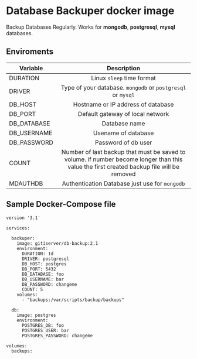 # Database Backuper docker image
‌Backup Databases Regularly.
Works for **mongodb**, **postgresql**, **mysql** databases.

## Enviroments
| Variable   |   Description      |
|----------|:-------------:|
| DURATION | Linux `sleep` time format |
| DRIVER | Type of your database. `mongodb` or `postgresql` or `mysql` |
| DB_HOST | Hostname or IP address of database |
| DB_PORT | Default gateway of local network |
| DB_DATABASE | Database name |
| DB_USERNAME | Usename of database |
| DB_PASSWORD | Password of db user |
| COUNT | Number of last backup that must be saved to volume. if number become longer than this value the first created backup file will be removed |
| MDAUTHDB | Authentication Database just use for `mongodb` |

## Sample Docker-Compose file
```
version '3.1'

services:

  backuper:
    image: gitiserver/db-backup:2.1
    environment:
      DURATION: 1d
      DRIVER: postgresql
      DB_HOST: postgres
      DB_PORT: 5432
      DB_DATABASE: foo
      DB_USERNAME: bar
      DB_PASSWORD: changeme
      COUNT: 5
    volumes:
      - "backups:/var/scripts/backup/backups"

  db:
    image: postgres 
    environment:
      POSTGRES_DB: foo
      POSTGRES_USER: bar
      POSTGRES_PASSWORD: changeme

volumes:
  backups:

```
